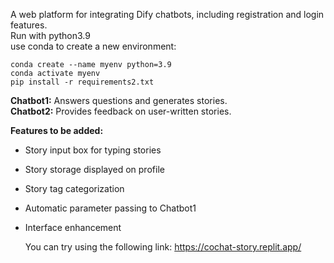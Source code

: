 A web platform for integrating Dify chatbots, including registration and login features.      
Run with python3.9        
use conda to create a new environment:             
```
conda create --name myenv python=3.9
conda activate myenv    
pip install -r requirements2.txt     
```

**Chatbot1:** Answers questions and generates stories.  
**Chatbot2:** Provides feedback on user-written stories.

**Features to be added:**  
- Story input box for typing stories  
- Story storage displayed on profile  
- Story tag categorization  
- Automatic parameter passing to Chatbot1  
- Interface enhancement

  You can try using the following link:
  https://cochat-story.replit.app/
